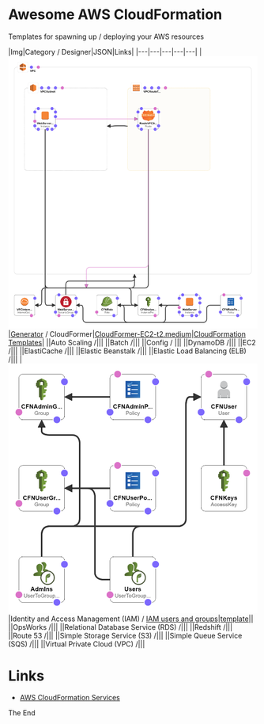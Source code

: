 # Awesome AWS CloudFormation

Templates for spawning up / deploying your AWS resources

|Img|Category / Designer|JSON|Links|
|---|---|---|---|---|
|![template-designer-CloudFormer-EC2-t2.medium](assets/imgs/template-designer-CloudFormer-EC2-t2.medium.png)|[Generator](https://docs.aws.amazon.com/AWSCloudFormation/latest/UserGuide/cfn-using-cloudformer.html) / CloudFormer|[CloudFormer-EC2-t2.medium](assets/config/template-CloudFormer-EC2-t2.medium.yaml)|[CloudFormation Templates](https://aws.amazon.com/cloudformation/aws-cloudformation-templates/)|
||Auto Scaling /|||
||Batch /|||
||Config / |||
||DynamoDB /|||
||EC2 /|||
||ElastiCache /|||
||Elastic Beanstalk /|||
||Elastic Load Balancing (ELB) /|||
|![template-designer-iam1](assets/imgs/template-designer-iam1.png)|Identity and Access Management (IAM) / [IAM users and groups](https://console.aws.amazon.com/cloudformation/designer/home?region=us-west-2&templateURL=https://s3-us-west-2.amazonaws.com/cloudformation-templates-us-west-2/IAM_Users_Groups_and_Policies.template)|[template](https://s3-us-west-2.amazonaws.com/cloudformation-templates-us-west-2/IAM_Users_Groups_and_Policies.template)||
||OpsWorks /|||
||Relational Database Service (RDS) /|||
||Redshift /|||
||Route 53 /|||
||Simple Storage Service (S3) /|||
||Simple Queue Service (SQS) /|||
||Virtual Private Cloud (VPC) /|||

# Links

* [AWS CloudFormation Services](https://docs.aws.amazon.com/AWSCloudFormation/latest/UserGuide/sample-templates-services-us-west-2.html)

The End
